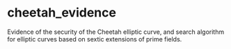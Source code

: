 # cheetah_evidence
Evidence of the security of the Cheetah elliptic curve, and search algorithm for elliptic curves based on sextic extensions of prime fields.

